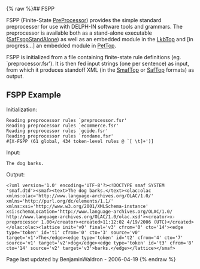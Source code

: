 {% raw %}## FSPP

FSPP (Finite-State [PreProcessor](/PreProcessor)) provides the simple
standard preprocesser for use with DELPH-IN software tools and grammars.
The preprocessor is available both as a stand-alone executable
([SafFsppStandAlone](/SafFsppStandAlone)) as well as an embedded module
in the [LkbTop](../LkbTop) and \[in progress...\] an embedded module in
[PetTop](https://blog.inductorsoftware.com/docsproto/garage/PetTop).

FSPP is initialized from a file containing finite-state rule definitions
(eg. \`preprocessor.fsr'). It is then fed input strings (one per
sentence) as input, from which it produces standoff XML (in the
[SmafTop](../SmafTop) or [SafTop](SafTop) formats) as output.

## FSPP Example

Initialization:

    Reading preprocessor rules `preprocessor.fsr'
    Reading preprocessor rules `ecommerce.fsr'
    Reading preprocessor rules `gcide.fsr'
    Reading preprocessor rules `rondane.fsr'
    #[X-FSPP (61 global, 434 token-level rules @ `[ \t]+')]

Input:

    The dog barks.

Output:

    <?xml version='1.0' encoding='UTF-8'?><!DOCTYPE smaf SYSTEM 'smaf.dtd'><smaf><text>The dog barks.</text><olac:olac xmlns:olac='http://www.language-archives.org/OLAC/1.0/' xmlns='http://purl.org/dc/elements/1.1/' xmlns:xsi='http://www.w3.org/2001/XMLSchema-instance' xsi:schemaLocation='http://www.language-archives.org/OLAC/1.0/ http://www.language-archives.org/OLAC/1.0/olac.xsd'><creator>x-preprocessor 1.00</creator><created>11:12:02 4/19/2006 (UTC)</created></olac:olac><lattice init='v0' final='v3' cfrom='0' cto='14'><edge type='token' id='t1' cfrom='0' cto='3' source='v0' target='v1'>The</edge><edge type='token' id='t2' cfrom='4' cto='7' source='v1' target='v2'>dog</edge><edge type='token' id='t3' cfrom='8' cto='14' source='v2' target='v3'>barks.</edge></lattice></smaf>

Page last updated by BenjaminWaldron - 2006-04-19
{% endraw %}